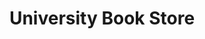 ---
title: "University Book Store"
url: /seattle/university-book-store-east-stevens-way-northeast/
shop: books
---